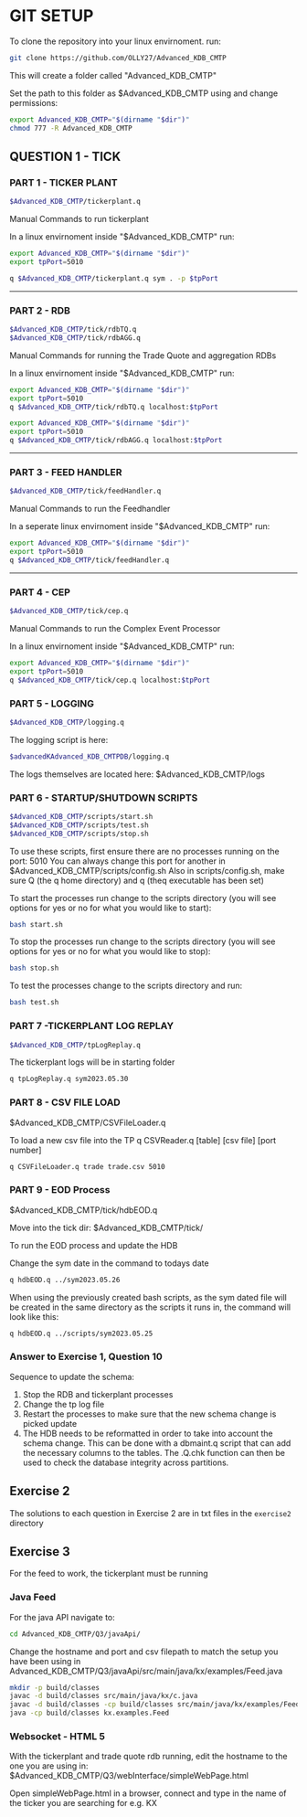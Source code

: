 # GIT SETUP   


To clone the repository into your linux envirnoment. run:
``` sh
git clone https://github.com/OLLY27/Advanced_KDB_CMTP
``` 
This will create a folder called "Advanced_KDB_CMTP"

Set the path to this folder as $Advanced_KDB_CMTP using and change permissions:
``` sh
export Advanced_KDB_CMTP="$(dirname "$dir")"
chmod 777 -R Advanced_KDB_CMTP
``` 

## QUESTION 1 - TICK     

### PART 1 - TICKER PLANT  
``` sh
$Advanced_KDB_CMTP/tickerplant.q
```

Manual Commands to run tickerplant

In a linux envirnoment inside "$Advanced_KDB_CMTP" run:
``` sh
export Advanced_KDB_CMTP="$(dirname "$dir")"
export tpPort=5010

q $Advanced_KDB_CMTP/tickerplant.q sym . -p $tpPort
```
___________________________________________________

### PART 2 - RDB 
``` sh
$Advanced_KDB_CMTP/tick/rdbTQ.q
$Advanced_KDB_CMTP/tick/rdbAGG.q
```
Manual Commands for running the Trade Quote and aggregation RDBs

In a linux envirnoment inside "$Advanced_KDB_CMTP" run:
``` sh
export Advanced_KDB_CMTP="$(dirname "$dir")"
export tpPort=5010
q $Advanced_KDB_CMTP/tick/rdbTQ.q localhost:$tpPort

export Advanced_KDB_CMTP="$(dirname "$dir")"
export tpPort=5010
q $Advanced_KDB_CMTP/tick/rdbAGG.q localhost:$tpPort
``` 
___________________________________________________

### PART 3 - FEED HANDLER
``` sh
$Advanced_KDB_CMTP/tick/feedHandler.q
``` 
Manual Commands to run the Feedhandler

In a seperate linux envirnoment inside "$Advanced_KDB_CMTP" run:
``` sh
export Advanced_KDB_CMTP="$(dirname "$dir")"
export tpPort=5010
q $Advanced_KDB_CMTP/tick/feedHandler.q
```
___________________________________________________

### PART 4 - CEP 
``` sh
$Advanced_KDB_CMTP/tick/cep.q
``` 
Manual Commands to run the Complex Event Processor

In a linux envirnoment inside "$Advanced_KDB_CMTP" run:
``` sh
export Advanced_KDB_CMTP="$(dirname "$dir")"
export tpPort=5010
q $Advanced_KDB_CMTP/tick/cep.q localhost:$tpPort
```
### PART 5 - LOGGING  
``` sh
$Advanced_KDB_CMTP/logging.q
``` 
The logging script is here: 
``` sh
$advancedKAdvanced_KDB_CMTPDB/logging.q
```

The logs themselves are located here:
$Advanced_KDB_CMTP/logs

### PART 6 - STARTUP/SHUTDOWN SCRIPTS  
``` sh
$Advanced_KDB_CMTP/scripts/start.sh
$Advanced_KDB_CMTP/scripts/test.sh
$Advanced_KDB_CMTP/scripts/stop.sh
```
To use these scripts, first ensure there are no processes running on the port: 5010
You can always change this port for another in $Advanced_KDB_CMTP/scripts/config.sh
Also in scripts/config.sh, make sure Q (the q home directory) and q (theq executable has been set)

To start the processes run change to the scripts directory (you will see options for yes or no for what you would like to start):
``` sh
bash start.sh
```
To stop the processes run change to the scripts directory  (you will see options for yes or no for what you would like to stop):
``` sh
bash stop.sh
``` 
To test the processes change to the scripts directory and run:
``` sh
bash test.sh
``` 

### PART 7 -TICKERPLANT LOG REPLAY 
``` sh
$Advanced_KDB_CMTP/tpLogReplay.q
``` 
The tickerplant logs will be in starting folder
``` sh
q tpLogReplay.q sym2023.05.30
``` 
### PART 8 - CSV FILE LOAD 
$Advanced_KDB_CMTP/CSVFileLoader.q

To load a new csv file into the TP
q CSVReader.q [table] [csv file] [port number]
``` sh
q CSVFileLoader.q trade trade.csv 5010
``` 
### PART 9 - EOD Process 
$Advanced_KDB_CMTP/tick/hdbEOD.q

Move into the tick dir: $Advanced_KDB_CMTP/tick/

To run the EOD process and update the HDB

Change the sym date in the command to todays date 
``` sh
q hdbEOD.q ../sym2023.05.26
``` 
When using the previously created bash scripts, as the sym dated file will be created in the same directory as the scripts it runs in, the command will look like this:
``` sh
q hdbEOD.q ../scripts/sym2023.05.25
```

### Answer to Exercise 1, Question 10

Sequence to update the schema:
1. Stop the RDB and tickerplant processes
2. Change the tp log file 
3. Restart the processes to make sure that the new schema change is picked update
4. The HDB needs to be reformatted in order to take into account the schema change. This can be done with a 
    dbmaint.q script that can add the necessary columns to the tables. The .Q.chk function can then be used to
    check the database integrity across partitions.

## Exercise 2
The solutions to each question in Exercise 2 are in txt files in the `exercise2` directory

## Exercise 3
For the feed to work, the tickerplant must be running
### Java Feed
For the java API navigate to:
```sh
cd Advanced_KDB_CMTP/Q3/javaApi/
```
Change the hostname and port and csv filepath to match the setup you have been using in Advanced_KDB_CMTP/Q3/javaApi/src/main/java/kx/examples/Feed.java
```sh
mkdir -p build/classes
javac -d build/classes src/main/java/kx/c.java
javac -d build/classes -cp build/classes src/main/java/kx/examples/Feed.java
java -cp build/classes kx.examples.Feed
```
### Websocket - HTML 5

With the tickerplant and trade quote rdb running, edit the hostname to the one you are using in: $Advanced_KDB_CMTP/Q3/webInterface/simpleWebPage.html

Open simpleWebPage.html in a browser, connect and type in the name of the ticker you are searching for e.g. KX
